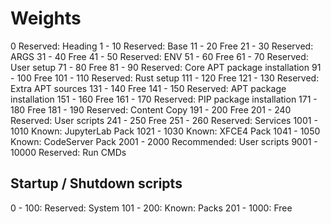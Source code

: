# Weights

0 Reserved: Heading
1 - 10 Reserved: Base
11 - 20 Free
21 - 30 Reserved: ARGS
31 - 40 Free
41 - 50 Reserved: ENV
51 - 60 Free
61 - 70 Reserved: User setup
71 - 80 Free
81 - 90 Reserved: Core APT package installation
91 - 100 Free
101 - 110 Reserved: Rust setup
111 - 120 Free
121 - 130 Reserved: Extra APT sources
131 - 140 Free
141 - 150 Reserved: APT package installation
151 - 160 Free
161 - 170 Reserved: PIP package installation
171 - 180 Free
181 - 190 Reserved: Content Copy
191 - 200 Free
201 - 240 Reserved: User scripts
241 - 250 Free
251 - 260 Reserved: Services
1001 - 1010 Known: JupyterLab Pack
1021 - 1030 Known: XFCE4 Pack
1041 - 1050 Known: CodeServer Pack
2001 - 2000 Recommended: User scripts
9001 - 10000 Reserved: Run CMDs

## Startup / Shutdown scripts
0 - 100: Reserved: System
101 - 200: Known: Packs
201 - 1000: Free

